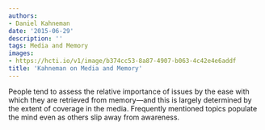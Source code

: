 ```yaml
---
authors:
- Daniel Kahneman
date: '2015-06-29'
description: ''
tags: Media and Memory
images:
- https://hcti.io/v1/image/b374cc53-8a87-4907-b063-4c42e4e6addf
title: 'Kahneman on Media and Memory'
---
```


People tend to assess the relative importance of issues by the ease with which they are retrieved from memory—and this is largely determined by the extent of coverage in the media. Frequently mentioned topics populate the mind even as others slip away from awareness.